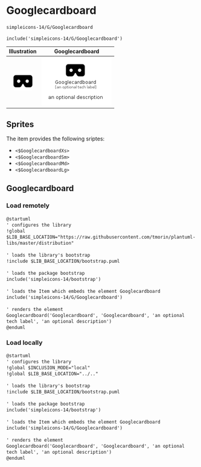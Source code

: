 # Googlecardboard


```text
simpleicons-14/G/Googlecardboard
```

```text
include('simpleicons-14/G/Googlecardboard')
```



| Illustration | Googlecardboard |
| :---: | :---: |
| ![illustration for Illustration](../../simpleicons-14/G/Googlecardboard.png) | ![illustration for Googlecardboard](../../simpleicons-14/G/Googlecardboard.Local.png) |



## Sprites
The item provides the following sriptes:

- `<$GooglecardboardXs>`
- `<$GooglecardboardSm>`
- `<$GooglecardboardMd>`
- `<$GooglecardboardLg>`





## Googlecardboard

### Load remotely
```plantuml
@startuml
' configures the library
!global $LIB_BASE_LOCATION="https://raw.githubusercontent.com/tmorin/plantuml-libs/master/distribution"

' loads the library's bootstrap
!include $LIB_BASE_LOCATION/bootstrap.puml

' loads the package bootstrap
include('simpleicons-14/bootstrap')

' loads the Item which embeds the element Googlecardboard
include('simpleicons-14/G/Googlecardboard')

' renders the element
Googlecardboard('Googlecardboard', 'Googlecardboard', 'an optional tech label', 'an optional description')
@enduml
```

### Load locally
```plantuml
@startuml
' configures the library
!global $INCLUSION_MODE="local"
!global $LIB_BASE_LOCATION="../.."

' loads the library's bootstrap
!include $LIB_BASE_LOCATION/bootstrap.puml

' loads the package bootstrap
include('simpleicons-14/bootstrap')

' loads the Item which embeds the element Googlecardboard
include('simpleicons-14/G/Googlecardboard')

' renders the element
Googlecardboard('Googlecardboard', 'Googlecardboard', 'an optional tech label', 'an optional description')
@enduml
```

